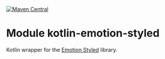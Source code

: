 [![Maven Central](https://img.shields.io/maven-central/v/org.jetbrains.kotlin-wrappers/kotlin-emotion-styled)](https://search.maven.org/artifact/org.jetbrains.kotlin-wrappers/kotlin-emotion-styled)

# Module kotlin-emotion-styled

Kotlin wrapper for the [Emotion Styled](https://emotion.sh/) library.
